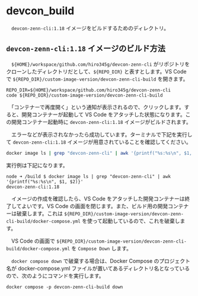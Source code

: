 # devcon_build

　`devcon-zenn-cli:1.18` イメージをビルドするためのディレクトリ。

## `devcon-zenn-cli:1.18` イメージのビルド方法

　`${HOME}/workspace/github.com/hiro345g/devcon-zenn-cli` がリポジトリをクローンしたディレクトリだとして、`${REPO_DIR}` と表すとします。VS Code で `${REPO_DIR}/custom-image-version/devcon-zenn-cli-build` を開きます。

```console
REPO_DIR=${HOME}/workspace/github.com/hiro345g/devcon-zenn-cli
code ${REPO_DIR}/custom-image-version/devcon-zenn-cli-build
```

　「コンテナーで再度開く」という通知が表示されるので、クリックします。すると、開発コンテナーが起動して VS Code をアタッチした状態になります。この開発コンテナー起動時に `devcon-zenn-cli:1.18` イメージがビルドされます。

　エラーなどが表示されなかったら成功しています。ターミナルで下記を実行して `devcon-zenn-cli:1.18` イメージが用意されていることを確認してください。

```sh
docker image ls | grep "devcon-zenn-cli" | awk '{printf("%s:%s\n", $1, $2)}'
```

実行例は下記になります。

```console
node ➜ /build $ docker image ls | grep "devcon-zenn-cli" | awk '{printf("%s:%s\n", $1, $2)}'
devcon-zenn-cli:1.18
```

　イメージの作成を確認したら、VS Code をアタッチした開発コンテナーは終了してよいです。VS Code の画面を閉じます。また、ビルド用の開発コンテナーは破棄します。これは `${REPO_DIR}/custom-image-version/devcon-zenn-cli-build/docker-compose.yml` を使って起動しているので、これを破棄します。

　VS Code の画面で `${REPO_DIR}/custom-image-version/devcon-zenn-cli-build/docker-compose.yml` を `Compose Down` します。

　`docker compose down` で破棄する場合は、Docker Compose のプロジェクト名が docker-compose.yml ファイルが置いてあるディレクトリ名となっているので、次のようにコマンドを実行します。

```console
docker compose -p devcon-zenn-cli-build down
```
